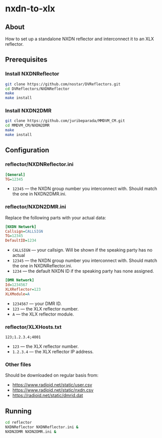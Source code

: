 # nxdn-to-xlx

## About

How to set up a standalone NXDN reflector and interconnect it to an XLX reflector.

## Prerequisites

### Install NXDNReflector

```bash
git clone https://github.com/nostar/DVReflectors.git
cd DVReflectors/NXDNReflector
make
make install
```

### Install NXDN2DMR

```bash
git clone https://github.com/juribeparada/MMDVM_CM.git
cd MMDVM_CM/NXDN2DMR
make
make install
```

## Configuration

### reflector/NXDNReflector.ini

```ini
[General]
TG=12345
```

* `12345` — the NXDN group number you interconnect with. Should match the one in NXDN2DMR.ini.

### reflector/NXDN2DMR.ini

Replace the following parts with your actual data:

```ini
[NXDN Network]
Callsign=CALLSIGN
TG=12345
DefaultID=1234
```

* `CALLSIGN` — your callsign. Will be shown if the speaking party has no actual 
* `12345` — the NXDN group number you interconnect with. Should match the one in NXDNReflector.ini.
* `1234` — the default NXDN ID if the speaking party has none assigned.

```ini
[DMR Network]
Id=1234567
XLXReflector=123
XLXModule=A
```

* `1234567` — your DMR ID.
* `123` — the XLX reflector number.
* `A` — the XLX reflector module.

### reflector/XLXHosts.txt

```
123;1.2.3.4;4001
```

* `123` — the XLX reflector number.
* `1.2.3.4` — the XLX reflector IP address.

### Other files

Should be downloaded on regular basis from:

* https://www.radioid.net/static/user.csv
* https://www.radioid.net/static/nxdn.csv
* https://radioid.net/static/dmrid.dat

## Running

```bash
cd reflector
NXDNReflector NXDNReflector.ini &
NXDN2DMR NXDN2DMR.ini &
```
